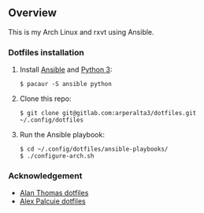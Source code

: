 ## Overview

This is my Arch Linux and rxvt using Ansible.

### Dotfiles installation

1. Install [Ansible](https://wiki.archlinux.org/index.php/Ansible) and [Python 3](https://wiki.archlinux.org/index.php/Python):

    ```
    $ pacaur -S ansible python
    ```

2. Clone this repo:

    ```
    $ git clone git@gitlab.com:arperalta3/dotfiles.git ~/.config/dotfiles
    ```

3. Run the Ansible playbook:

    ```
    $ cd ~/.config/dotfiles/ansible-playbooks/
    $ ./configure-arch.sh
    ```

### Acknowledgement

- [Alan Thomas dotfiles](https://github.com/alanctkc/dotfiles)
- [Alex Palcuie dotfiles](https://github.com/palcu/dotfiles)